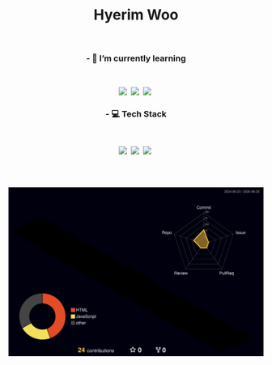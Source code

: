 <div align="center">
<h1> Hyerim Woo </h1>
</br>
</div>

<h3 align="center">
- 🌱 I’m currently learning 
</h3>
</br>
<p align ="center">
<img src="https://img.shields.io/badge/react-61DAFB?style=flat-square&logo=react&logoColor=white"/></a>&nbsp
<img src="https://img.shields.io/badge/git-F05032?style=flat-square&logo=git&logoColor=white"/></a>&nbsp
<img src="https://img.shields.io/badge/javascript-F7DF1E?style=flat-square&logo=JavaScript&logoColor=white"/></a>&nbsp
</p>

<h3 align="center">
- 💻 Tech Stack
</h3>
</br>
<p align="center">
<img src="https://img.shields.io/badge/javascript-F7DF1E?style=flat-square&logo=JavaScript&logoColor=white"/></a>&nbsp
<img src="https://img.shields.io/badge/css-663399?style=flat-square&logo=css&logoColor=white"/></a>&nbsp
<img src="https://img.shields.io/badge/html5-E34F26?style=flat-square&logo=html5&logoColor=white"/></a>&nbsp
</p>
</br>
</br>

![](./profile-3d-contrib/profile-night-rainbow.svg)
<!--
**rimi-w/rimi-w** is a ✨ _special_ ✨ repository because its `README.md` (this file) appears on your GitHub profile.

Here are some ideas to get you started:

- 🔭 I’m currently working on ...
- 🌱 I’m currently learning ...
- 👯 I’m looking to collaborate on ...
- 🤔 I’m looking for help with ...
- 💬 Ask me about ...
- 📫 How to reach me: ...
- 😄 Pronouns: ...
- ⚡ Fun fact: ...
-->
